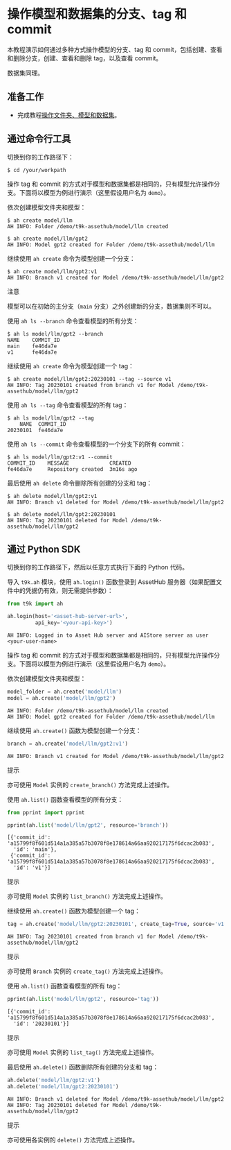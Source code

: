 # 操作模型和数据集的分支、tag 和 commit

本教程演示如何通过多种方式操作模型的分支、tag 和 commit，包括创建、查看和删除分支，创建、查看和删除 tag，以及查看 commit。

数据集同理。

## 准备工作

* 完成教程[操作文件夹、模型和数据集](./manipulate-folder-asset.md)。

## 通过命令行工具

切换到你的工作路径下：

```shell
$ cd /your/workpath
```

操作 tag 和 commit 的方式对于模型和数据集都是相同的，只有模型允许操作分支。下面将以模型为例进行演示（这里假设用户名为 `demo`）。

依次创建模型文件夹和模型：

```shell
$ ah create model/llm
AH INFO: Folder /demo/t9k-assethub/model/llm created

$ ah create model/llm/gpt2
AH INFO: Model gpt2 created for Folder /demo/t9k-assethub/model/llm
```

继续使用 `ah create` 命令为模型创建一个分支：

```shell
$ ah create model/llm/gpt2:v1
AH INFO: Branch v1 created for Model /demo/t9k-assethub/model/llm/gpt2
```

<aside class="note">
<div class="title">注意</div>

模型可以在初始的主分支（`main` 分支）之外创建新的分支，数据集则不可以。

</aside>

使用 `ah ls --branch` 命令查看模型的所有分支：

```shell
$ ah ls model/llm/gpt2 --branch
NAME    COMMIT_ID
main    fe46da7e
v1      fe46da7e
```

继续使用 `ah create` 命令为模型创建一个 tag：

```shell
$ ah create model/llm/gpt2:20230101 --tag --source v1
AH INFO: Tag 20230101 created from branch v1 for Model /demo/t9k-assethub/model/llm/gpt2
```

使用 `ah ls --tag` 命令查看模型的所有 tag：

```shell
$ ah ls model/llm/gpt2 --tag
    NAME  COMMIT_ID
20230101  fe46da7e
```

使用 `ah ls --commit` 命令查看模型的一个分支下的所有 commit：

```shell
$ ah ls model/llm/gpt2:v1 --commit
COMMIT_ID    MESSAGE             CREATED
fe46da7e     Repository created  3m16s ago
```

最后使用 `ah delete` 命令删除所有创建的分支和 tag：

```shell
$ ah delete model/llm/gpt2:v1
AH INFO: Branch v1 deleted for Model /demo/t9k-assethub/model/llm/gpt2

$ ah delete model/llm/gpt2:20230101
AH INFO: Tag 20230101 deleted for Model /demo/t9k-assethub/model/llm/gpt2
```

## 通过 Python SDK

切换到你的工作路径下，然后以任意方式执行下面的 Python 代码。

导入 `t9k.ah` 模块，使用 `ah.login()` 函数登录到 AssetHub 服务器（如果配置文件中的凭据仍有效，则无需提供参数）：

```python
from t9k import ah

ah.login(host='<asset-hub-server-url>',
         api_key='<your-api-key>')
```

```
AH INFO: Logged in to Asset Hub server and AIStore server as user <your-user-name>
```

操作 tag 和 commit 的方式对于模型和数据集都是相同的，只有模型允许操作分支。下面将以模型为例进行演示（这里假设用户名为 `demo`）。

依次创建模型文件夹和模型：

```python
model_folder = ah.create('model/llm')
model = ah.create('model/llm/gpt2')
```

```
AH INFO: Folder /demo/t9k-assethub/model/llm created
AH INFO: Model gpt2 created for Folder /demo/t9k-assethub/model/llm
```

继续使用 `ah.create()` 函数为模型创建一个分支：

```python
branch = ah.create('model/llm/gpt2:v1')
```

```
AH INFO: Branch v1 created for Model /demo/t9k-assethub/model/llm/gpt2
```

<aside class="note tip">
<div class="title">提示</div>

亦可使用 `Model` 实例的 `create_branch()` 方法完成上述操作。

</aside>

使用 `ah.list()` 函数查看模型的所有分支：

```python
from pprint import pprint

pprint(ah.list('model/llm/gpt2', resource='branch'))
```

```
[{'commit_id': 'a15799f8f601d514a1a385a57b3078f8e178614a66aa920217175f6dcac2b083',
  'id': 'main'},
 {'commit_id': 'a15799f8f601d514a1a385a57b3078f8e178614a66aa920217175f6dcac2b083',
  'id': 'v1'}]
```

<aside class="note tip">
<div class="title">提示</div>

亦可使用 `Model` 实例的 `list_branch()` 方法完成上述操作。

</aside>

继续使用 `ah.create()` 函数为模型创建一个 tag：

```python
tag = ah.create('model/llm/gpt2:20230101', create_tag=True, source='v1')
```

```
AH INFO: Tag 20230101 created from branch v1 for Model /demo/t9k-assethub/model/llm/gpt2
```

<aside class="note tip">
<div class="title">提示</div>

亦可使用 `Branch` 实例的 `create_tag()` 方法完成上述操作。

</aside>

使用 `ah.list()` 函数查看模型的所有 tag：

```python
pprint(ah.list('model/llm/gpt2', resource='tag'))
```

```
[{'commit_id': 'a15799f8f601d514a1a385a57b3078f8e178614a66aa920217175f6dcac2b083',
  'id': '20230101'}]
```

<aside class="note tip">
<div class="title">提示</div>

亦可使用 `Model` 实例的 `list_tag()` 方法完成上述操作。

</aside>

最后使用 `ah.delete()` 函数删除所有创建的分支和 tag：

```python
ah.delete('model/llm/gpt2:v1')
ah.delete('model/llm/gpt2:20230101')
```

```
AH INFO: Branch v1 deleted for Model /demo/t9k-assethub/model/llm/gpt2
AH INFO: Tag 20230101 deleted for Model /demo/t9k-assethub/model/llm/gpt2
```

<aside class="note tip">
<div class="title">提示</div>

亦可使用各实例的 `delete()` 方法完成上述操作。

</aside>
